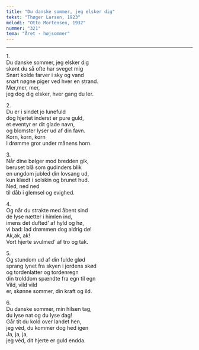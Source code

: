 ```yaml
---
title: "Du danske sommer, jeg elsker dig"
tekst: "Thøger Larsen, 1923"
melodi: "Otto Mortensen, 1932"
nummer: "321"
tema: "Året - højsommer"
---
```


***

1.<br>
Du danske sommer, jeg elsker dig<br>
skønt du så ofte har sveget mig<br>
Snart kolde farver i sky og vand<br>
snart nøgne piger ved hver en strand.<br>
Mer,mer, mer,<br>
jeg dog dig elsker, hver gang du ler.<br>

2.<br>
Du er i sindet jo lunefuld<br>
dog hjertet inderst er pure guld,<br>
et eventyr er dit glade navn,<br>
og blomster lyser ud af din favn.<br>
Korn, korn, korn<br>
I drømme gror under månens horn.<br>

3.<br>
Når dine bølger mod bredden gik,<br>
beruset blå som gudinders blik<br>
en ungdom jubled din lovsang ud,<br>
kun klædt i solskin og brunet hud.<br>
Ned, ned ned<br>
til dåb i glemsel og evighed.<br>

4.<br>
Og når du strakte med åbent sind<br>
de lyse nætter i himlen ind,<br>
imens det dufted' af hyld og hø,<br>
vi bad: lad drømmen dog aldrig dø!<br>
Ak,ak, ak!<br>
Vort hjerte svulmed' af tro og tak.<br>

5.<br>
Og stundom ud af din fulde glød<br>
sprang lynet fra skyen i jordens skød<br>
og tordenlatter og tordenregn<br>
din trolddom spændte fra egn til egn<br>
Vild, vild vild<br>
er, skønne sommer, din kraft og ild.<br>

6.<br>
Du danske sommer, min hilsen tag,<br>
du lyse nat og du lyse dag!<br>
Går tit du kold over landet hen,<br>
jeg véd, du kommer dog hed igen<br>
Ja, ja, ja,<br>
jeg véd, dit hjerte er guld endda.<br>
